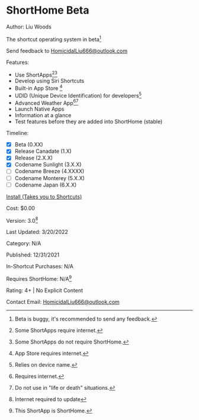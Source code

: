 # ShortHome Beta
Author: Liu Woods

The shortcut operating system in beta[^9]

Send feedback to HomicidalLiu666@outlook.com

Features:

- Use ShortApps[^1][^2]
- Develop using Siri Shortcuts
- Built-in App Store [^3]
- UDID (Unique Device Identification) for developers[^4]
- Advanced Weather App[^5][^6]
- Launch Native Apps
- Information at a glance
- Test features before they are added into ShortHome (stable)

Timeline:
- [x] Beta (0.XX)
- [X] Release Canadate (1.X)
- [x] Release (2.X.X)
- [x] Codename Sunlight (3.X.X)
- [ ] Codename Breeze (4.XXXX)
- [ ] Codename Monterey (5.X.X)
- [ ] Codename Japan (6.X.X)

[^1]: Some ShortApps require internet.
[^2]: Some ShortApps do not require ShortHome.
[^3]: App Store requires internet.
[^4]: Relies on device name.
[^5]: Requires internet.
[^6]: Do not use in "life or death" situations.
[^7]: Internet required to update
[^8]: This ShortApp is ShortHome.
[^9]: Beta is buggy, it's recommended to send any feedback.

[Install (Takes you to Shortcuts)](https://www.icloud.com/shortcuts/f9dfcb4ef1a94fb6b4de197d480d85cd)

Cost: $0.00

Version: 3.0[^7]

Last Updated: 3/20/2022

Category: N/A

Published: 12/31/2021

In-Shortcut Purchases: N/A

Requires ShortHome: N/A[^8]

Rating: 4+ | No Explicit Content

Contact Email: HomicidalLiu666@outlook.com
